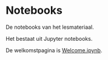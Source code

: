 # Notebooks

De notebooks van het lesmateriaal.

Het bestaat uit Jupyter notebooks.

De welkomstpagina is
[Welcome.ipynb](Welcome.ipynb). 
